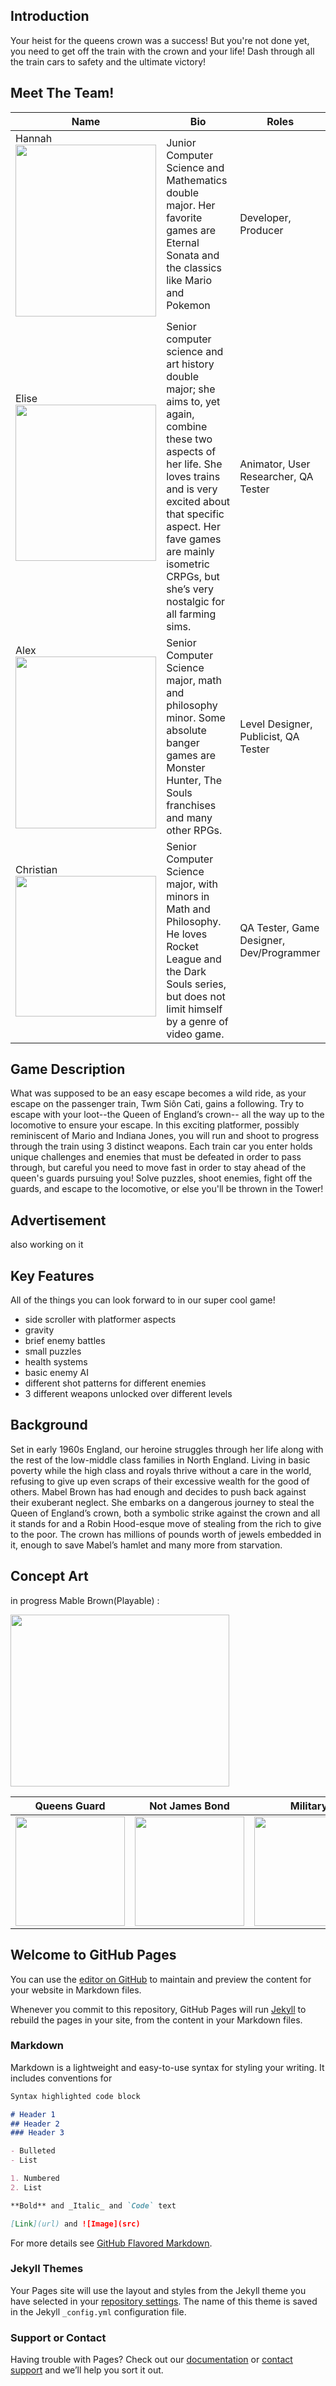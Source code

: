## Introduction

Your heist for the queens crown was a success!  But you're not done yet, you need to get off the train with the crown and your life!  Dash through all the train cars to safety and the ultimate victory!

## Meet The Team!

| Name | Bio | Roles |
|----|---|---|
|Hannah <img src="https://hggorel.github.io/Off-The-Rails/assets/images/hannah_project.png" width="225" height="275"> | Junior Computer Science and Mathematics double major.  Her favorite games are Eternal Sonata and the classics like Mario and Pokemon | Developer, Producer|
| Elise <img src="https://hggorel.github.io/Off-The-Rails/assets/images/elise_project.jpg" width="225" height="250"> | Senior computer science and art history double major; she aims to, yet again, combine these two aspects of her life. She loves trains and is very excited about that specific aspect. Her fave games are mainly isometric CRPGs, but she’s very nostalgic for all farming sims. | Animator, User Researcher, QA Tester |
| Alex <img src="https://hggorel.github.io/Off-The-Rails/assets/images/alex_vertical_project.png" width="225" height="275"> | Senior Computer Science major, math and philosophy minor. Some absolute banger games are Monster Hunter, The Souls franchises and many other RPGs. | Level Designer, Publicist, QA Tester |
| Christian <img src="https://hggorel.github.io/Off-The-Rails/assets/images/christian_project.jpg" width="225" height="225"> | Senior Computer Science major, with minors in Math and Philosophy.  He loves Rocket League and the Dark Souls series, but does not limit himself by a genre of video game. | QA Tester, Game Designer, Dev/Programmer | 

## Game Description 

What was supposed to be an easy escape becomes a wild ride, as your escape on the passenger train, Twm Siôn Cati, gains a following. Try to escape with your loot--the Queen of England’s crown-- all the way up to the locomotive to ensure your escape. In this exciting platformer, possibly reminiscent of Mario and Indiana Jones, you will run and shoot to progress through the train using 3 distinct weapons.  Each train car you enter holds unique challenges and enemies that must be defeated in order to pass through, but careful you need to move fast in order to stay ahead of the queen's guards pursuing you! Solve puzzles, shoot enemies, fight off the guards, and escape to the locomotive, or else you'll be thrown in the Tower! 

## Advertisement
also working on it

## Key Features
All of the things you can look forward to in our super cool game!
- side scroller with platformer aspects
- gravity
- brief enemy battles
- small puzzles
- health systems
- basic enemy AI
- different shot patterns for different enemies
- 3 different weapons unlocked over different levels

## Background
Set in early 1960s England, our heroine struggles through her life along with the rest of the low-middle class families in North England. Living in basic poverty while the high class and royals thrive without a care in the world, refusing to give up even scraps of their excessive wealth for the good of others. Mabel Brown has had enough and decides to push back against their exuberant neglect. She embarks on a dangerous journey to steal the Queen of England’s crown, both a symbolic strike against the crown and all it stands for and a Robin Hood-esque move of stealing from the rich to give to the poor. The crown has millions of pounds worth of jewels embedded in it, enough to save Mabel’s hamlet and many more from starvation.  

## Concept Art
in progress
Mable Brown(Playable) :

<img src="https://hggorel.github.io/Off-The-Rails/assets/images/concept_art.png" width="350" height="275">

| Queens Guard | Not James Bond | Military | Herlock Sholmes | Green Lad |
| --- | --- | --- | --- | --- |
| <img src="https://hggorel.github.io/Off-The-Rails/assets/images/queensguard_sprite.png" width="175" height="175"> | <img src="https://hggorel.github.io/Off-The-Rails/assets/images/notjamesbond_sprite.png" width="175" height="175"> | <img src="https://hggorel.github.io/Off-The-Rails/assets/images/military_sprite.png" width="175" height="175"> | <img src="https://hggorel.github.io/Off-The-Rails/assets/images/herlocksholmes_sprite.png" width="175" height="175"> | <img src="https://hggorel.github.io/Off-The-Rails/assets/images/greenlad_sprite.png" width="175" height="175"> |

## Welcome to GitHub Pages

You can use the [editor on GitHub](https://github.com/hggorel/Off-The-Rails/edit/gh-pages/index.md) to maintain and preview the content for your website in Markdown files.

Whenever you commit to this repository, GitHub Pages will run [Jekyll](https://jekyllrb.com/) to rebuild the pages in your site, from the content in your Markdown files.

### Markdown

Markdown is a lightweight and easy-to-use syntax for styling your writing. It includes conventions for

```markdown
Syntax highlighted code block

# Header 1
## Header 2
### Header 3

- Bulleted
- List

1. Numbered
2. List

**Bold** and _Italic_ and `Code` text

[Link](url) and ![Image](src)
```

For more details see [GitHub Flavored Markdown](https://guides.github.com/features/mastering-markdown/).

### Jekyll Themes

Your Pages site will use the layout and styles from the Jekyll theme you have selected in your [repository settings](https://github.com/hggorel/Off-The-Rails/settings/pages). The name of this theme is saved in the Jekyll `_config.yml` configuration file.

### Support or Contact

Having trouble with Pages? Check out our [documentation](https://docs.github.com/categories/github-pages-basics/) or [contact support](https://support.github.com/contact) and we’ll help you sort it out.
